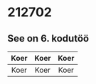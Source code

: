 # 212702
## See on 6. kodutöö
| Koer | Koer  | Koer  |
| :-----: | :-: | :-: |
| Koer | Koer | Koer |
